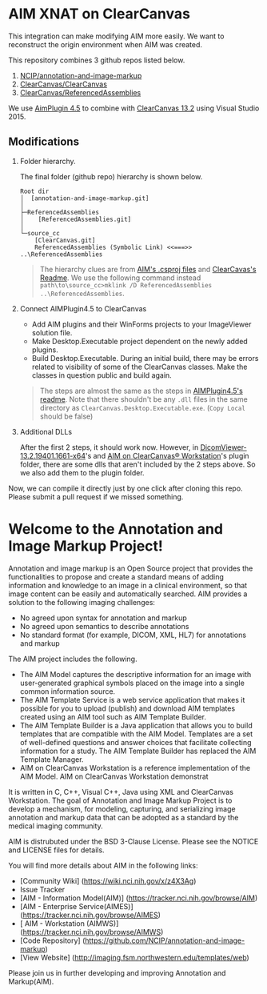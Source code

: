  AIM XNAT on ClearCanvas
 ====

 This integration can make modifying AIM more easily. We want to reconstruct the origin environment when AIM was created.

 This repository combines 3 github repos listed below.

 1. [NCIP/annotation-and-image-markup][AIM]
 2. [ClearCanvas/ClearCanvas][CC]
 3. [ClearCanvas/ReferencedAssemblies][CCRef]

We use [AimPlugin 4.5][AIMv4.5] to combine with [ClearCanvas 13.2][CC] using Visual Studio 2015.

## Modifications

1.  Folder hierarchy.

    The final folder (github repo) hierarchy is shown below.

    ```
    Root dir
    │  [annotation-and-image-markup.git]
    │
    ├─ReferencedAssemblies
    │    [ReferencedAssemblies.git]
    │
    └─source_cc
        [ClearCanvas.git]
        ReferencedAssemblies (Symbolic Link) <<===>> ..\ReferencedAssemblies
    ```

    > The hierarchy clues are from [AIM's .csproj files][AIMproj] and [ClearCavas's Readme][CCReadme]. We use the following command instead 
    `path\to\source_cc>mklink /D ReferencedAssemblies ..\ReferencedAssemblies`.

2. Connect AIMPlugin4.5 to ClearCanvas

    - Add AIM plugins and their WinForms projects to your ImageViewer solution file.
    - Make Desktop.Executable project dependent on the newly added plugins.
    - Build Desktop.Executable. During an initial build, there may be errors related to visibility of some of the ClearCanvas classes. Make the classes in question public and build again.

    > The steps are almost the same as the steps in [AIMPlugin4.5's readme][AIMv4.5Readme].
    Note that there shouldn't be any `.dll` files in the same directory as `ClearCanvas.Desktop.Executable.exe`. (`Copy Local` should be false)

3. Additional DLLs

    After the first 2 steps, it should work now. However, in [DicomViewer-13.2.19401.1661-x64][CCbin]'s and [AIM on ClearCanvas® Workstation][AIMbin]'s plugin folder, there are some dlls that aren't included by the 2 steps above. So we also add them to the plugin folder.

Now, we can compile it directly just by one click after cloning this repo. Please submit a pull request if we missed something.

[AIM]: https://github.com/NCIP/annotation-and-image-markup
[CC]: https://github.com/ClearCanvas/ClearCanvas
[CCRef]: https://github.com/ClearCanvas/ReferencedAssemblies
[AIMv4.5]: https://github.com/NCIP/annotation-and-image-markup/tree/master/AimPlugin4.5
[AIMv4.5Readme]: https://github.com/NCIP/annotation-and-image-markup/blob/master/AimPlugin4.5/readme.txt
[AIMproj]: https://github.com/NCIP/annotation-and-image-markup/blob/e3f3340aae3f59c3676cf0c1077c890ef47dda6d/AimPlugin4.5/XnatWebBrowser/XnatWebBrowser.csproj#L135
[CCReadme]: https://github.com/ClearCanvas/ClearCanvas/blob/master/README.md#how-to-build-using-github-for-windows
[CCbin]: https://github.com/ClearCanvas/ClearCanvas/releases
[AIMbin]: https://wiki.nci.nih.gov/display/AIM/Annotation+and+Image+Markup+-+AIM

 Welcome to the Annotation and Image Markup Project!
===================================================
Annotation and image markup  is an Open Source project that provides the functionalities to propose and create a standard means of adding information and knowledge to an image in a clinical environment, so that image content can be easily and automatically searched. 
AIM provides a solution to the following imaging challenges:
  * No agreed upon syntax for annotation and markup
  * No agreed upon semantics to describe annotations
  * No standard format (for example, DICOM, XML, HL7) for annotations and markup

The AIM project includes the following.
   * The AIM Model captures the descriptive information for an image with user-generated graphical symbols placed on the image into a single common information source.
   * The AIM Template Service is a web service application that makes it possible for you to upload (publish) and download AIM templates created using an AIM tool such as AIM Template Builder.
   * The AIM Template Builder is a Java application that allows you to build templates that are compatible with the AIM Model. Templates are a set of well-defined questions and answer choices that facilitate collecting information for a study. The AIM Template Builder has replaced the AIM Template Manager.
   * AIM on ClearCanvas Workstation is a reference implementation of the AIM Model. AIM on ClearCanvas Workstation demonstrat

It is written in C, C++, Visual C++, Java using XML and ClearCanvas Workstation.
The goal of Annotation and Image Markup Project is to develop a mechanism, for modeling, capturing, and serializing image annotation and markup data that can be adopted as a standard by the medical imaging community. 
  
AIM is distrubuted under the BSD 3-Clause License.
Please see the NOTICE and LICENSE files for details.

You will find more details about AIM in the following links:
  * [Community Wiki] (https://wiki.nci.nih.gov/x/z4X3Ag)
  * Issue Tracker 
   * [AIM - Information Model(AIM)] (https://tracker.nci.nih.gov/browse/AIM)
   * [AIM - Enterprise Service(AIMES)] (https://tracker.nci.nih.gov/browse/AIMES)
   * [ AIM - Workstation (AIMWS)] (https://tracker.nci.nih.gov/browse/AIMWS)
  * [Code Repository] (https://github.com/NCIP/annotation-and-image-markup)
  * [View Website] (http://imaging.fsm.northwestern.edu/templates/web)

Please join us in further developing and improving Annotation and Markup(AIM).
